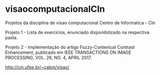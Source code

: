 # visaocomputacionalCIn
Projetos da disciplina de visao computacional Centro de Informatica - CIn

Projeto 1 - Lista de exercícios, enunciado disponibilizado na respectiva pasta. 

Projeto 2 - Implementação do artigo Fuzzy-Contextual Contrast Enhancement, publicado em IEEE TRANSACTIONS ON IMAGE PROCESSING, VOL. 26, NO. 4, APRIL 2017.

http://cin.ufpe.br/~cabm/visao/
